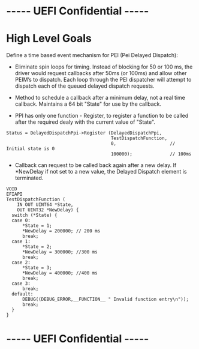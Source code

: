 # ----- UEFI Confidential -----

# High Level Goals

Define a time based event mechanism for PEI (Pei Delayed Dispatch):

* Eliminate spin loops for timing. Instead of blocking for 50 or 100 ms, the driver   would request callbacks after 50ms (or 100ms) and allow other PEIM’s to dispatch. Each loop through the PEI dispatcher will attempt to dispatch each of the queued delayed dispatch requests.
  
* Method to schedule a callback after a minimum delay, not a real time callback. Maintains a 64 bit "State" for use by the callback.

* PPI has only one function - Register, to register a function to be called after the required dealy with the current value of "State".

```
Status = DelayedDispatchPpi->Register (DelayedDispatchPpi, 
                                       TestDispatchFunction, 
                                       0,                    // Initial state is 0 
                                       100000);              // 100ms 

```
* Callback can request to be called back again after a new delay.  If *NewDelay if not set to a new value, the Delayed Dispatch element is terminated.
```
VOID
EFIAPI
TestDispatchFunction (
    IN OUT UINT64 *State, 
    OUT UINT32 *NewDelay) { 
  switch (*State) { 
  case 0: 
      *State = 1; 
      *NewDelay = 200000; // 200 ms 
      break; 
  case 1: 
      *State = 2; 
      *NewDelay = 300000; //300 ms 
      break; 
  case 2: 
      *State = 3; 
      *NewDelay = 400000; //400 ms 
      break; 
  case 3: 
      break; 
  default: 
      DEBUG((DEBUG_ERROR,__FUNCTION__ " Invalid function entry\n")); 
      break; 
  }
}
```
# ----- UEFI Confidential -----